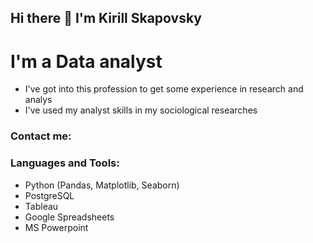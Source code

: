 ## Hi there 👋 I'm Kirill Skapovsky

# I'm a Data analyst
- I've got into this profession to get some experience in research and analys
- I've used my analyst skills in my sociological researches

### Contact me:


### Languages and Tools:
- Python (Pandas, Matplotlib, Seaborn)
- PostgreSQL
- Tableau
- Google Spreadsheets
- MS Powerpoint
